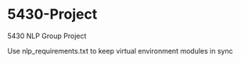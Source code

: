 # 5430-Project
5430 NLP Group Project

Use nlp_requirements.txt to keep virtual environment modules in sync
